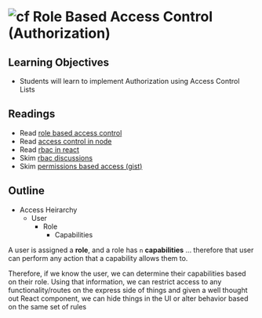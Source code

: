 ![cf](http://i.imgur.com/7v5ASc8.png) Role Based Access Control (Authorization)
====

## Learning Objectives
* Students will learn to implement Authorization using Access Control Lists

## Readings
* Read [role based access control](https://en.wikipedia.org/wiki/Role-based_access_control)
* Read [access control in node](https://blog.nodeswat.com/implement-access-control-in-node-js-8567e7b484d1)
* Read [rbac in react](https://hackernoon.com/role-based-authorization-in-react-c70bb7641db4)
* Skim [rbac discussions](https://softwareengineering.stackexchange.com/questions/299729/role-vs-permission-based-access-control)
* Skim [permissions based access (gist)](https://gist.github.com/joshnuss/37ebaf958fe65a18d4ff)

## Outline
* Access Heirarchy
  * User 
    * Role
      * Capabilities
      
A user is assigned a **role**, and a role has `n` **capabilities** ... therefore that user can perform any action that a capability allows them to.

Therefore, if we know the user, we can determine their capabilities based on their role. Using that information, we can restrict access to any functionality/routes on the express side of things and given a well thought out React component, we can hide things in the UI or alter behavior based on the same set of rules


